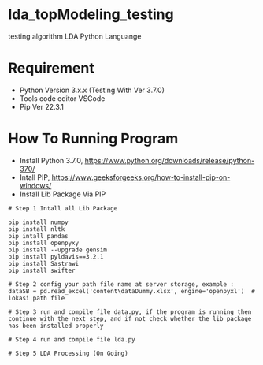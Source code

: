 # lda_topModeling_testing
testing algorithm LDA Python Languange

# Requirement
- Python Version 3.x.x (Testing With Ver 3.7.0)
- Tools code editor VSCode
- Pip Ver 22.3.1

# How To Running Program
- Install Python 3.7.0, https://www.python.org/downloads/release/python-370/
- Intall PIP, https://www.geeksforgeeks.org/how-to-install-pip-on-windows/
- Install Lib Package Via PIP
```
# Step 1 Intall all Lib Package

pip install numpy
pip install nltk
pip intall pandas
pip install openpyxy
pip install --upgrade gensim
pip install pyldavis==3.2.1
pip install Sastrawi
pip install swifter

# Step 2 config your path file name at server storage, example :
dataSB = pd.read_excel('content\dataDummy.xlsx', engine='openpyxl')  # lokasi path file

# Step 3 run and compile file data.py, if the program is running then continue with the next step, and if not check whether the lib package has been installed properly

# Step 4 run and compile file lda.py

# Step 5 LDA Processing (On Going)

```


